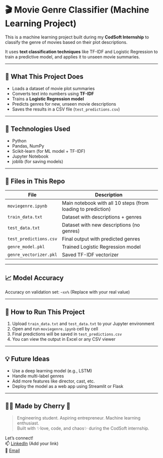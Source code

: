 # 🎬 Movie Genre Classifier (Machine Learning Project)

This is a machine learning project built during my **CodSoft Internship** to classify the genre of movies based on their plot descriptions.

It uses **text classification techniques** like TF-IDF and Logistic Regression to train a predictive model, and applies it to unseen movie summaries.

---

## 🚀 What This Project Does

- Loads a dataset of movie plot summaries
- Converts text into numbers using **TF-IDF**
- Trains a **Logistic Regression model**
- Predicts genres for new, unseen movie descriptions
- Saves the results in a CSV file (`test_predictions.csv`)

---

## 🧠 Technologies Used

- Python
- Pandas, NumPy
- Scikit-learn (for ML model + TF-IDF)
- Jupyter Notebook
- joblib (for saving models)

---

## 📂 Files in This Repo

| File | Description |
|------|-------------|
| `moviegenre.ipynb` | Main notebook with all 10 steps (from loading to prediction) |
| `train_data.txt` | Dataset with descriptions + genres |
| `test_data.txt` | Dataset with new descriptions (no genres) |
| `test_predictions.csv` | Final output with predicted genres |
| `genre_model.pkl` | Trained Logistic Regression model |
| `genre_vectorizer.pkl` | Saved TF-IDF vectorizer |

---

## 📈 Model Accuracy

Accuracy on validation set: `~xx%` (Replace with your real value)

---

## 💾 How to Run This Project

1. Upload `train_data.txt` and `test_data.txt` to your Jupyter environment
2. Open and run `moviegenre.ipynb` cell by cell
3. Final predictions will be saved in `test_predictions.csv`
4. You can view the output in Excel or any CSV viewer

---

## 💡 Future Ideas

- Use a deep learning model (e.g., LSTM)
- Handle multi-label genres
- Add more features like director, cast, etc.
- Deploy the model as a web app using Streamlit or Flask

---

## 👩‍💻 Made by Cherry 🍒

> Engineering student. Aspiring entrepreneur. Machine learning enthusiast.  
> Built with ✨love, code, and chaos✨ during the CodSoft internship.

Let’s connect!  
📫 [LinkedIn](#) (Add your link)  
📧 [Email](mailto:yourname@example.com)

